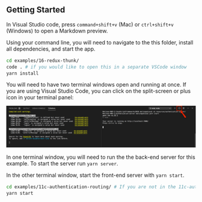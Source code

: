 ## Getting Started

In Visual Studio code, press `command+shift+v` (Mac) or `ctrl+shift+v` (Windows) to open a Markdown preview.

Using your command line, you will need to navigate to the this folder, install all dependencies, and start the app.

```bash
cd examples/16-redux-thunk/
code . # if you would like to open this in a separate VSCode window
yarn install
```

You will need to have two terminal windows open and running at once. If you are using Visual Studio Code, you can click on the split-screen or plus icon in your terminal panel:

![Split screen icon in Visual Studio code](../../resources/authentication-server/two-terminals.png)

In one terminal window, you will need to run the the back-end server for this example. To start the server run `yarn server`.

In the other terminal window, start the front-end server with `yarn start`.

```bash
cd examples/11c-authentication-routing/ # If you are not in the 11c-authentication-routing folder
yarn start
```
